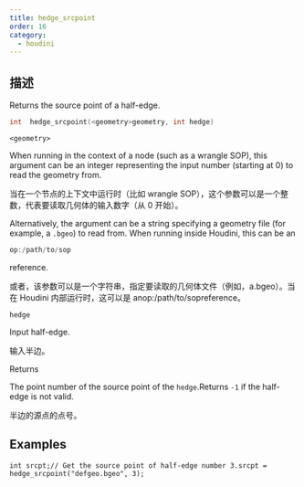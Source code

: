 ```yaml
---
title: hedge_srcpoint
order: 16
category:
  - houdini
---
```

    
## 描述

Returns the source point of a half-edge.

```c
int  hedge_srcpoint(<geometry>geometry, int hedge)
```

`<geometry>`

When running in the context of a node (such as a wrangle SOP), this argument
can be an integer representing the input number (starting at 0) to read the
geometry from.

当在一个节点的上下文中运行时（比如 wrangle SOP），这个参数可以是一个整数，代表要读取几何体的输入数字（从 0 开始）。

Alternatively, the argument can be a string specifying a geometry file (for
example, a `.bgeo`) to read from. When running inside Houdini, this can be an

```c
op:/path/to/sop
```

reference.

或者，该参数可以是一个字符串，指定要读取的几何体文件（例如，a.bgeo）。当在 Houdini 内部运行时，这可以是 anop:/path/to/sopreference。

`hedge`

Input half-edge.

输入半边。

Returns

The point number of the source point of the `hedge`.Returns `-1` if the half-
edge is not valid.

半边的源点的点号。

## Examples

    int srcpt;// Get the source point of half-edge number 3.srcpt = hedge_srcpoint("defgeo.bgeo", 3);
